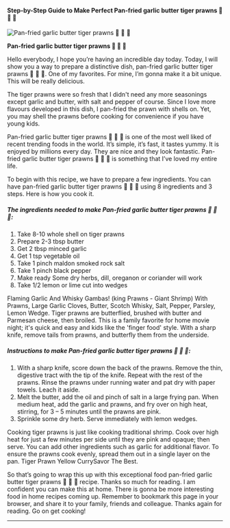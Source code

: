             

#### Step-by-Step Guide to Make Perfect Pan-fried garlic butter tiger prawns 🦐 🧈 🧄

![Pan-fried garlic butter tiger prawns 🦐 🧈 🧄](https://img-global.cpcdn.com/recipes/8ceba02d41968508/751x532cq70/pan-fried-garlic-butter-tiger-prawns-%f0%9f%a6%90-%f0%9f%a7%88-%f0%9f%a7%84-recipe-main-photo.jpg)

**Pan-fried garlic butter tiger prawns 🦐 🧈 🧄**

Hello everybody, I hope you’re having an incredible day today. Today, I will show you a way to prepare a distinctive dish, pan-fried garlic butter tiger prawns 🦐 🧈 🧄. One of my favorites. For mine, I’m gonna make it a bit unique. This will be really delicious.

The tiger prawns were so fresh that I didn't need any more seasonings except garlic and butter, with salt and pepper of course. Since I love more flavours developed in this dish, I pan-fried the prawn with shells on. Yet, you may shell the prawns before cooking for convenience if you have young kids.

Pan-fried garlic butter tiger prawns 🦐 🧈 🧄 is one of the most well liked of recent trending foods in the world. It’s simple, it’s fast, it tastes yummy. It is enjoyed by millions every day. They are nice and they look fantastic. Pan-fried garlic butter tiger prawns 🦐 🧈 🧄 is something that I’ve loved my entire life.

To begin with this recipe, we have to prepare a few ingredients. You can have pan-fried garlic butter tiger prawns 🦐 🧈 🧄 using 8 ingredients and 3 steps. Here is how you cook it.

##### The ingredients needed to make Pan-fried garlic butter tiger prawns 🦐 🧈 🧄:

1.  Take 8-10 whole shell on tiger prawns
2.  Prepare 2-3 tbsp butter
3.  Get 2 tbsp minced garlic
4.  Get 1 tsp vegetable oil
5.  Take 1 pinch maldon smoked rock salt
6.  Take 1 pinch black pepper
7.  Make ready Some dry herbs, dill, oreganon or coriander will work
8.  Take 1/2 lemon or lime cut into wedges

Flaming Garlic And Whisky Gambas! (king Prawns - Giant Shrimp) With Prawns, Large Garlic Cloves, Butter, Scotch Whisky, Salt, Pepper, Parsley, Lemon Wedge. Tiger prawns are butterflied, brushed with butter and Parmesan cheese, then broiled. This is a family favorite for home movie night; it's quick and easy and kids like the 'finger food' style. With a sharp knife, remove tails from prawns, and butterfly them from the underside.

##### Instructions to make Pan-fried garlic butter tiger prawns 🦐 🧈 🧄:

1.  With a sharp knife, score down the back of the prawns. Remove the thin, digestive tract with the tip of the knife. Repeat with the rest of the prawns. Rinse the prawns under running water and pat dry with paper towels. Leach it aside.
2.  Melt the butter, add the oil and pinch of salt in a large frying pan. When medium heat, add the garlic and prawns, and fry over on high heat, stirring, for 3 – 5 minutes until the prawns are pink.
3.  Sprinkle some dry herb. Serve immediately with lemon wedges.

Cooking tiger prawns is just like cooking traditional shrimp. Cook over high heat for just a few minutes per side until they are pink and opaque; then serve. You can add other ingredients such as garlic for additional flavor. To ensure the prawns cook evenly, spread them out in a single layer on the pan. Tiger Prawn Yellow CurrySavor The Best.

So that’s going to wrap this up with this exceptional food pan-fried garlic butter tiger prawns 🦐 🧈 🧄 recipe. Thanks so much for reading. I am confident you can make this at home. There is gonna be more interesting food in home recipes coming up. Remember to bookmark this page in your browser, and share it to your family, friends and colleague. Thanks again for reading. Go on get cooking!

* * *